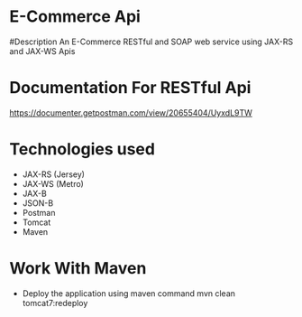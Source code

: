 # E-Commerce Api

#Description
An E-Commerce RESTful and SOAP web service using JAX-RS and JAX-WS Apis 

# Documentation For RESTful Api 

https://documenter.getpostman.com/view/20655404/UyxdL9TW

# Technologies used
* JAX-RS (Jersey)
* JAX-WS (Metro)
* JAX-B
* JSON-B
* Postman
* Tomcat
* Maven
# Work With Maven
* Deploy the application using maven command
mvn clean tomcat7:redeploy

